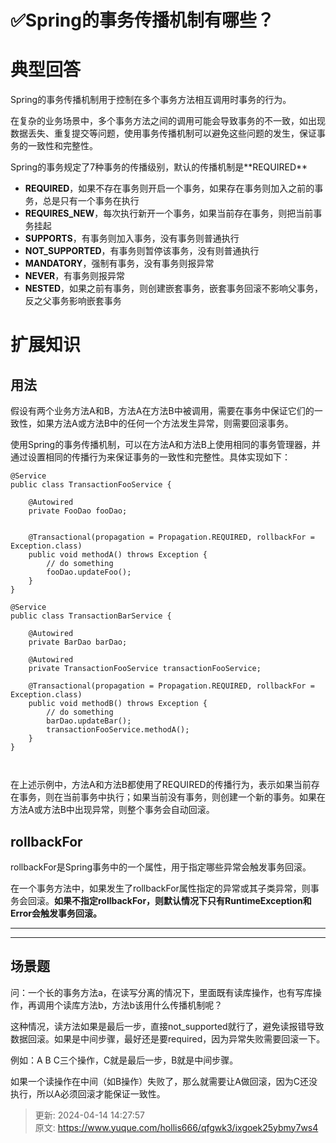 # ✅Spring的事务传播机制有哪些？

# 典型回答


Spring的事务传播机制用于控制在多个事务方法相互调用时事务的行为。



在复杂的业务场景中，多个事务方法之间的调用可能会导致事务的不一致，如出现数据丢失、重复提交等问题，使用事务传播机制可以避免这些问题的发生，保证事务的一致性和完整性。



Spring的事务规定了7种事务的传播级别，默认的传播机制是**<font style="color:rgb(18, 18, 18);">REQUIRED</font>**



+ **<font style="color:rgb(18, 18, 18);">REQUIRED</font>**，如果不存在事务则开启一个事务，如果存在事务则加入之前的事务，总是只有一个事务在执行
+ **<font style="color:rgb(18, 18, 18);">REQUIRES_NEW</font>**，每次执行新开一个事务，如果当前存在事务，则把当前事务挂起
+ **<font style="color:rgb(18, 18, 18);">SUPPORTS</font>**，有事务则加入事务，没有事务则普通执行
+ **<font style="color:rgb(18, 18, 18);">NOT_SUPPORTED</font>**，有事务则暂停该事务，没有则普通执行
+ **<font style="color:rgb(18, 18, 18);">MANDATORY</font>**，强制有事务，没有事务则报异常
+ **<font style="color:rgb(18, 18, 18);">NEVER</font>**，有事务则报异常
+ **<font style="color:rgb(18, 18, 18);">NESTED</font>**，如果之前有事务，则创建嵌套事务，嵌套事务回滚不影响父事务，反之父事务影响嵌套事务



# 扩展知识
## 用法


假设有两个业务方法A和B，方法A在方法B中被调用，需要在事务中保证它们的一致性，如果方法A或方法B中的任何一个方法发生异常，则需要回滚事务。



使用Spring的事务传播机制，可以在方法A和方法B上使用相同的事务管理器，并通过设置相同的传播行为来保证事务的一致性和完整性。具体实现如下：



```plain
@Service
public class TransactionFooService {
    
    @Autowired
    private FooDao fooDao;
  
    
    @Transactional(propagation = Propagation.REQUIRED, rollbackFor = Exception.class)
    public void methodA() throws Exception {
        // do something
        fooDao.updateFoo();
    }
}

@Service
public class TransactionBarService {
    
    @Autowired
    private BarDao barDao;

  	@Autowired
  	private TransactionFooService transactionFooService;
    
    @Transactional(propagation = Propagation.REQUIRED, rollbackFor = Exception.class)
    public void methodB() throws Exception {
        // do something
        barDao.updateBar();
        transactionFooService.methodA();
    }
}



```



在上述示例中，方法A和方法B都使用了REQUIRED的传播行为，表示如果当前存在事务，则在当前事务中执行；如果当前没有事务，则创建一个新的事务。如果在方法A或方法B中出现异常，则整个事务会自动回滚。



## rollbackFor


rollbackFor是Spring事务中的一个属性，用于指定哪些异常会触发事务回滚。



在一个事务方法中，如果发生了rollbackFor属性指定的异常或其子类异常，则事务会回滚。**如果不指定rollbackFor，则默认情况下只有RuntimeException和Error会触发事务回滚。**

****

****

## 场景题


问：一个长的事务方法a，在读写分离的情况下，里面既有读库操作，也有写库操作，再调用个读库方法b，方法b该用什么传播机制呢？



这种情况，读方法如果是最后一步，直接not_supported就行了，避免读报错导致数据回滚。如果是中间步骤，最好还是要required，因为异常失败需要回滚一下。



例如：A B C三个操作，C就是最后一步，B就是中间步骤。

如果一个读操作在中间（如B操作）失败了，那么就需要让A做回滚，因为C还没执行，所以A必须回滚才能保证一致性。  


<font style="color:rgb(38, 38, 38);">  
</font>



> 更新: 2024-04-14 14:27:57  
> 原文: <https://www.yuque.com/hollis666/qfgwk3/ixgoek25ybmy7ws4>